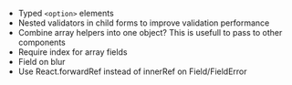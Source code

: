 -   Typed `<option>` elements
-   Nested validators in child forms to improve validation performance
-   Combine array helpers into one object? This is usefull to pass to other components
-   Require index for array fields
-   Field on blur
-   Use React.forwardRef instead of innerRef on Field/FieldError
